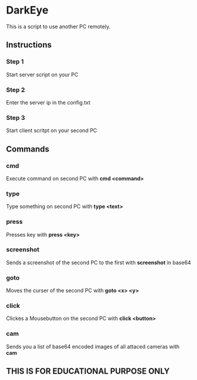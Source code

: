 # DarkEye

This is a script to use another PC remotely.

## Instructions


### Step 1
Start server script on your PC
### Step 2
Enter the server ip in the config.txt
### Step 3
Start client scritpt on your second PC


## Commands
### cmd
Execute command on second PC with **cmd \<command\>**
### type
Type something on second PC with **type \<text\>**
### press
Presses key with **press \<key\>**
### screenshot 
Sends a screenshot of the second PC to the first with **screenshot** in base64
### goto
Moves the curser of the second PC with **goto \<x\> \<y\>**
### click
Clickes a Mousebutton on the second PC with **click \<button\>**
### cam
Sends you a list of base64 encoded images of all attaced cameras with **cam**


## THIS IS FOR EDUCATIONAL PURPOSE ONLY
